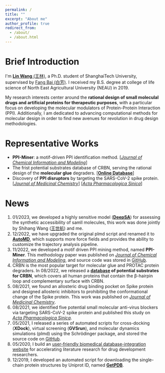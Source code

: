 ```yaml
---
permalink: /
title: ""
excerpt: "About me"
author_profile: true
redirect_from: 
  - /about/
  - /about.html
---
```


Brief Introduction
=====

I'm [**Lin Wang** \(王林\)](https://scholar.google.com.hk/citations?user=lFYS_EQAAAAJ&hl=zh-CN), a Ph.D. student of ShanghaiTech University, supervised by [Fang Bai \(白芳\)](https://scholar.google.com.hk/citations?user=FZ3zkfcAAAAJ&hl=zh-CN). I received my B.S. degree at college of life science of North East Agricultural University \(NEAU\) in 2019.    
    
My research interests center around the **rational design of small moleculal drugs and artificial proteins for therapeutic purposes**, with a particular focus on developing the molecular modulators of Protein-Protein Interaction \(PPI\). Additionally, I am dedicated to advancing computational methods for molecular design in order to find new avenues for revolution in drug design methodologies.   

Representative Works
=====
* **PPI-Miner**: a motif-driven PPI identification method. \[[_Journal of Chemical Information and Modeling_](https://pubs.acs.org/doi/full/10.1021/acs.jcim.2c01033)\]
* The frist potential substrates database of CRBN, serving the rational design of the **molecular glue** degraders. \[[**Online Database**](https://bailab.siais.shanghaitech.edu.cn/services/crbn-subslib)\]
* Discovery of **PPI disruptors** by targeting the SARS-CoV-2 spike protein. \[[_Journal of Medicinal Chemistry_](https://pubs.acs.org/doi/full/10.1021/acs.jmedchem.1c00320)\] \[[_Acta Pharmacologica Sinica_](https://www.nature.com/articles/s41401-021-00735-z)\]

News
=====
1. 01/2023, we developed a highly sensitive model \([**DeepSA**](https://github.com/Wang-Lin-boop/DeepSA/tree/main)\) for assessing the synthetic accessibility of samll molecules, this work was done jointly by Shihang Wang \([王世航](https://shihang-wang-58.github.io/Shihang-Wang/)\) and me.
2. 12/2022, we have upgraded the original plmd script and renamed it to [**AutoMD**](https://github.com/Wang-Lin-boop/AutoMD), which supports more force fields and provides the ability to customize the trajectory analysis pipeline.
3. 11/2022, we developed a motif driven PPI mining method, named **PPI-Miner**. This methodology paper was published on [_Journal of Chemical Information and Modeling_](https://pubs.acs.org/doi/full/10.1021/acs.jcim.2c01033), and source code was stored in [GitHub](https://github.com/Wang-Lin-boop/PPI-Miner).
4. CRBN is the most popular target for molecular glue and PROTAC protein degraders. In 08/2022, we released a **[database](https://bailab.siais.shanghaitech.edu.cn/services/crbn-subslib) of potential substrates for CRBN**, which covers all human proteins that contain the β-hairpin loop and complementary surface with CRBN.
5. 08/2021, we found an allosteric drug binding pocket on Spike protein and designed allosteric inhibitors to prohibiting the conformational change of the Spike protein. This work was published on [_Journal of Medicinal Chemistry_](https://pubs.acs.org/doi/full/10.1021/acs.jmedchem.1c00320).
6. 08/2021, we identified five potential small molecular anti-virus blockers via targeting SARS-CoV-2 spike protein and published this study on [_Acta Pharmacologica Sinica_](https://www.nature.com/articles/s41401-021-00735-z).
7. 05/2021, I released a series of automated scripts for cross-docking \(**XDock**\), virtual screening \(**GVSrun**\), and molecular dynamics simulations \(plmd\) using the Schrödinger package, and stored the source code on [GitHub](https://github.com/Wang-Lin-boop/Schrodinger-Script).
8. 05/2020, I build an [user-friendly biomedical database-integration website](https://wang-lin-boop.github.io/Biodb-Search/) for accelerating literature research for drug development researchers.
9. 12/2019, I developed an automated script for downloading the single-chain protein structures by Uniprot ID, named [**GetPDB**](https://github.com/Wang-Lin-boop/GetPDB).
